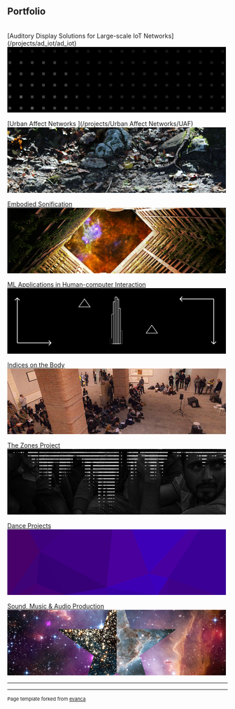 ## Portfolio
<!-- //Use some ahref tags to make the images link across to the pages also -->
<br />
[Auditory Display Solutions for Large-scale IoT Networks](/projects/ad_iot/ad_iot)
<img src="images/tabs/ADIOTtab3.png?raw=true"/>

[Urban Affect Networks ](/projects/Urban Affect Networks/UAF)
<img src="images/tabs/UAFtab.png?raw=true"/>

[Embodied Sonification](/projects/embodied_sonification/embodied_sonification)
<img src="images/tabs/HCtab.png?raw=true"/>

[ML Applications in Human-computer Interaction](/projects/ML_HCI/ML_HCI)
<img src="images/tabs/GEStab.png?raw=true"/>

[Indices on the Body](/projects/indices/indices_audio)
<img src="images/tabs/JLNtab.png?raw=true"/>

[The Zones Project](/projects/zones/zones)
<img src="images/tabs/ZNStab.jpg?raw=true"/>

[Dance Projects](/projects/dance/dance)
<img src="images/tabs/NEWtab.png?raw=true"/>

[Sound, Music & Audio Production](/projects/Music/music)
<img src="images/tabs/STRtab.png?raw=true"/>

---

---
<p style="font-size:11px">Page template forked from <a href="https://github.com/evanca/quick-portfolio">evanca</a></p>
<!-- Remove above link if you don't want to attibute -->
